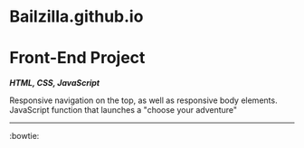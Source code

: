 # Bailzilla.github.io

# Front-End Project
***HTML, CSS, JavaScript***

Responsive navigation on the top, as well as responsive body elements. 
JavaScript function that launches a "choose your adventure" 


---


:bowtie: